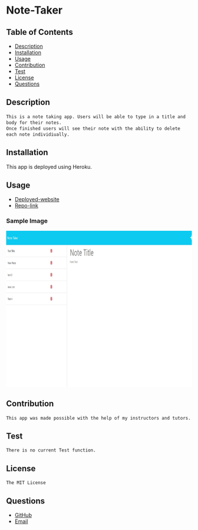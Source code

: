 # Note-Taker

## Table of Contents
- [Description](#description)
- [Installation](#installation)
- [Usage](#usage)
- [Contribution](#contribution)
- [Test](#test)
- [License](#license)
- [Questions](#questions)

## Description
    This is a note taking app. Users will be able to type in a title and body for their notes.
    Once finished users will see their note with the ability to delete each note individiually.   

## Installation

This app is deployed using Heroku. 

## Usage

- [Deployed-website](https://notes1.herokuapp.com/)
- [Repo-link](https://github.com/Lalu423/note-taker)

### Sample Image

<img src="https://github.com/Lalu423/note-taker/blob/main/public/assets/images/notes-sample.jpg" height="424" width="828"/>

## Contribution
    This app was made possible with the help of my instructors and tutors.  

## Test
    There is no current Test function.  

## License
    The MIT License

## Questions
- [GitHub](https://github.com/lalu423)
- [Email](mailto:jonathanlalu@gmail.com)